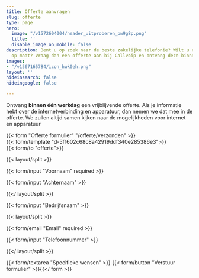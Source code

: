 ```yaml
---
title: Offerte aanvragen
slug: offerte
type: page
hero:
  image: "/v1572604004/header_uitproberen_pw9g8p.png"
  title: ''
  disable_image_on_mobile: false
description: Bent u op zoek naar de beste zakelijke telefonie? Wilt u een offerte
  op maat? Vraag dan een offerte aan bij Callvoip en ontvang deze binnen 1 dag.
images:
- "/v1567165784/icon_hwk0eh.png"
layout: ''
hideinsearch: false
hideingoogle: false

---
```

Ontvang **binnen één werkdag** een vrijblijvende offerte. Als je informatie hebt over de internetverbinding en apparatuur, dan nemen we dat mee in de offerte. We zullen altijd samen kijken naar de mogelijkheden voor internet en apparatuur

{{< form "Offerte formulier" "/offerte/verzonden" >}}  
{{< form/template "d-5f1602c68c8a42919ddf340e285386e3">}}  
{{< form/to "offerte">}}

{{< layout/split >}}

{{< form/input "Voornaam" required >}}

{{< form/input "Achternaam" >}}

{{</ layout/split >}}

{{< form/input "Bedrijfsnaam" >}}

{{< layout/split >}}

{{< form/email "Email" required >}}

{{< form/input "Telefoonnummer" >}}

{{</ layout/split >}}

{{< form/textarea "Specifieke wensen" >}} {{< form/button "Verstuur formulier" >}}{{</ form >}}
